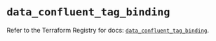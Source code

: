 # `data_confluent_tag_binding`

Refer to the Terraform Registry for docs: [`data_confluent_tag_binding`](https://registry.terraform.io/providers/confluentinc/confluent/2.11.0/docs/data-sources/tag_binding).
